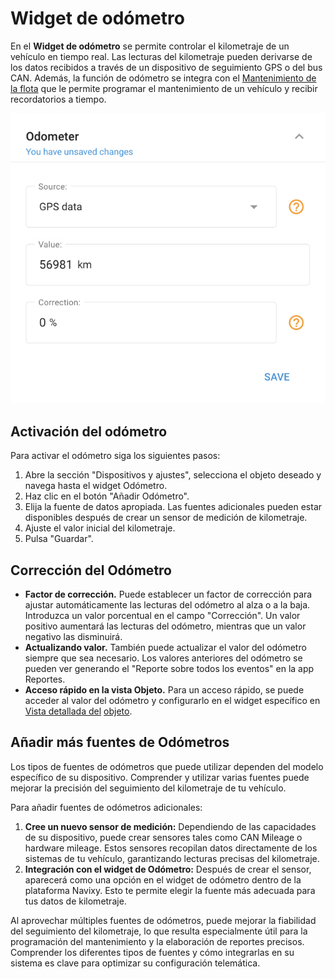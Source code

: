 # Widget de odómetro

En el **Widget de odómetro** se permite controlar el kilometraje de un vehículo en tiempo real. Las lecturas del kilometraje pueden derivarse de los datos recibidos a través de un dispositivo de seguimiento GPS o del bus CAN. Además, la función de odómetro se integra con el [Mantenimiento de la flota](../../../gestin-de-flotas/mantenimiento.md) que le permite programar el mantenimiento de un vehículo y recibir recordatorios a tiempo.

![image-20240815-181307.png](../../../gua-del-usuario/dispositivos-y-ajustes/localizacin-y-desplazamiento/attachments/image-20240815-181307.png)

## Activación del odómetro

Para activar el odómetro siga los siguientes pasos:

1. Abre la sección "Dispositivos y ajustes", selecciona el objeto deseado y navega hasta el widget Odómetro.
2. Haz clic en el botón "Añadir Odómetro".
3. Elija la fuente de datos apropiada. Las fuentes adicionales pueden estar disponibles después de crear un sensor de medición de kilometraje.
4. Ajuste el valor inicial del kilometraje.
5. Pulsa "Guardar".

## Corrección del Odómetro

* **Factor de corrección.** Puede establecer un factor de corrección para ajustar automáticamente las lecturas del odómetro al alza o a la baja. Introduzca un valor porcentual en el campo "Corrección". Un valor positivo aumentará las lecturas del odómetro, mientras que un valor negativo las disminuirá.
* **Actualizando valor.** También puede actualizar el valor del odómetro siempre que sea necesario. Los valores anteriores del odómetro se pueden ver generando el "Reporte sobre todos los eventos" en la app Reportes.
* **Acceso rápido en la vista Objeto.** Para un acceso rápido, se puede acceder al valor del odómetro y configurarlo en el widget específico en [Vista d](../../../seguimiento/lista-de-objetos/vista-detallada-del-objeto.md)[eta](../../../../../wiki/pages/createpage.action)[l](../../../seguimiento/lista-de-objetos/vista-detallada-del-objeto.md)[l](../../../../../wiki/pages/createpage.action)[a](../../../seguimiento/lista-de-objetos/vista-detallada-del-objeto.md)[d](../../../../../wiki/pages/createpage.action)[a del](../../../seguimiento/lista-de-objetos/vista-detallada-del-objeto.md) [objet](../../../../../wiki/pages/createpage.action)[o](../../../seguimiento/lista-de-objetos/vista-detallada-del-objeto.md).

## Añadir más fuentes de Odómetros

Los tipos de fuentes de odómetros que puede utilizar dependen del modelo específico de su dispositivo. Comprender y utilizar varias fuentes puede mejorar la precisión del seguimiento del kilometraje de tu vehículo.

Para añadir fuentes de odómetros adicionales:

1. **Cree un nuevo sensor de medición:** Dependiendo de las capacidades de su dispositivo, puede crear sensores tales como CAN Mileage o hardware mileage. Estos sensores recopilan datos directamente de los sistemas de tu vehículo, garantizando lecturas precisas del kilometraje.
2. **Integración con el widget de Odómetro:** Después de crear el sensor, aparecerá como una opción en el widget de odómetro dentro de la plataforma Navixy. Esto te permite elegir la fuente más adecuada para tus datos de kilometraje.

Al aprovechar múltiples fuentes de odómetros, puede mejorar la fiabilidad del seguimiento del kilometraje, lo que resulta especialmente útil para la programación del mantenimiento y la elaboración de reportes precisos. Comprender los diferentes tipos de fuentes y cómo integrarlas en su sistema es clave para optimizar su configuración telemática.
